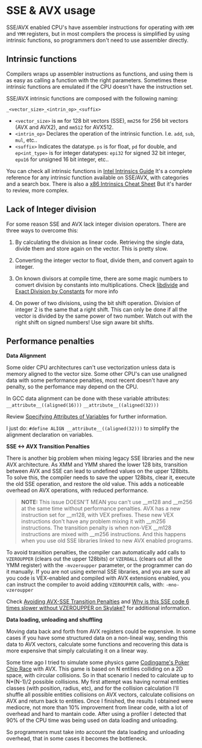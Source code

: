 # SSE & AVX usage

SSE/AVX enabled CPU's have assembler instructions for operating with `XMM` and `YMM` registers, but in most compilers the process is simplified by using intrinsic functions, so programmers don't need to use assembler directly.

## Intrinsic functions

Compilers wraps up assembler instructions as functions, and using them is as easy as calling a function with the right parameters. Sometimes these intrinsic functions are emulated if the CPU doesn't have the instruction set.

SSE/AVX intrinsic functions are composed with the following naming:

 ```
 _<vector_size>_<intrin_op>_<suffix>
 ```
 
- `<vector_size>` is `mm` for 128 bit vectors (SSE), `mm256` for 256 bit vectors (AVX and AVX2), and `mm512` for AVX512.
- `<intrin_op>` Declares the operation of the intrinsic function. I.e. `add`, `sub`, `mul`, etc..
- `<suffix>` Indicates the datatype. `ps` is for float, `pd` for double, and `ep<int_type>` is for  integer datatypes: `epi32` for signed 32 bit integer, `epu16` for unsigned 16 bit integer, etc..

You can check all intrinsic functions in [Intel Intrinsics Guide](https://software.intel.com/sites/landingpage/IntrinsicsGuide)
It's a complete reference for any intrinsic function available on SSE/AVX, with categories and a search box.
There is also a [x86 Intrinsics Cheat Sheet](https://db.in.tum.de/~finis/x86-intrin-cheatsheet-v2.2.pdf?lang=en)
But it's harder to review, more complex.

## Lack of Integer division

For some reason SSE and AVX lack integer division operators. There are three ways to overcome this:

1. By calculating the division as linear code. Retrieving the single data, divide them and store again on the vector. This is pretty slow.

2. Converting the integer vector to float, divide them, and convert again to integer.

3. On known divisors at compile time, there are some magic numbers to convert division by constants into multiplications. Check [libdivide](https://libdivide.com/) and [Exact Division by Constants](http://www.icodeguru.com/Embedded/Hacker's-Delight/077.htm) for more info

4. On power of two divisions, using the bit shift operation. Division of integer 2 is the same that a right shift. This can only be done if all the vector is divided by the same power of two number. Watch out with the right shift on signed numbers! Use sign aware bit shifts.

## Performance penalties

**Data Alignment**

Some older CPU architectures can't use vectorization unless data is memory aligned to the vector size. Some other CPU's can use unaligned data with some performance penalties, most recent doesn't have any penalty, so the perfomance may depend on the CPU.

In GCC data alignment can be done with these variable attributes:
 `__attribute__((aligned(16)))`
 `__attribute__((aligned(32)))`

Review [Specifying Attributes of Variables](https://gcc.gnu.org/onlinedocs/gcc-3.2/gcc/Variable-Attributes.html) for further information.

I just do: `#define ALIGN __attribute__((aligned(32)))` to simplify the alignment declaration on variables. 
 
**SSE <-> AVX Transition Penalties**

There is another big problem when mixing legacy SSE libraries and the new AVX architecture. As XMM and YMM shared the lower 128 bits, transition between AVX and SSE can lead to undefined values on the upper 128bits. To solve this, the compiler needs to save the upper 128bits, clear it, execute the old SSE operation, and restore the old value. This adds a noticeable overhead on AVX operations, with reduced performance.

>**NOTE:** This issue DOESN'T MEAN you can't use __m128 and __m256 at the same time without performance penalties. AVX has a new instruction set for __m128, with VEX prefixes. These new VEX instructions don't have any problem mixing it with __m256 instructions. The transition penalty is when non-VEX __m128 instructions are mixed with __m256 instructions. And this happens when you use old SSE libraries linked to new AVX enabled programs.

To avoid transition penalties, the compiler can automatically add calls to `VZEROUPPER` (clears out the upper 128bits) or `VZEROALL` (clears out all the YMM register) with the `-mvzeroupper` parameter, or the programmer can do it manually. If you are not using external SSE libraries, and you are sure all you code is VEX-enabled and compiled with AVX extensions enabled, you can instruct the compiler to avoid adding `VZEROUPPER` calls, with: `-mno-vzeroupper`

Check [Avoiding AVX-SSE Transition Penalties](https://software.intel.com/en-us/articles/avoiding-avx-sse-transition-penalties) and [Why is this SSE code 6 times slower without VZEROUPPER on Skylake?](https://stackoverflow.com/questions/41303780/why-is-this-sse-code-6-times-slower-without-vzeroupper-on-skylake) for additional information.

**Data loading, unloading and shuffling**

Moving data back and forth from AVX registers could be expensive. In some cases if you have some structured data on a non-lineal way, sending this data to AVX vectors, calculate some functions and recovering this data is more expensive that simply calculating it on a linear way.

Some time ago I tried to simulate some physics game [Codingame's Poker Chip Race](https://www.codingame.com/multiplayer/bot-programming/poker-chip-race) with AVX. This game is based on N entities colliding on a 2D space, with circular collisions. So in that scenario I neded to calculate up to N*(N-1)/2 possible collisions. My first attempt was having normal entities classes (with position, radius, etc), and for the collision calculation I'll shuffle all possible entities collisions on AVX vectors, calculate collisions on AVX and return back to entities. Once I finished, the results I obtained were mediocre, not more than 10% improvement from linear code, with a lot of overhead and hard to mantain code.  After using a profiler I detected that 90% of the CPU time was being used on data loading and unloading. 

So programmers must take into account the data loading and unloading overhead, that in some cases it becomes the bottleneck.
